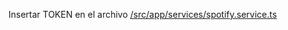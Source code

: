 Insertar TOKEN en el archivo [/src/app/services/spotify.service.ts](/src/app/services/spotify.service.ts)